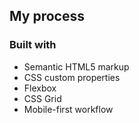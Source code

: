 
## My process

### Built with

- Semantic HTML5 markup
- CSS custom properties
- Flexbox
- CSS Grid
- Mobile-first workflow
